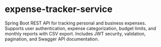 # expense-tracker-service
Spring Boot REST API for tracking personal and business expenses. Supports user authentication, expense categorization, budget limits, and monthly reports with CSV export. Includes JWT security, validation, pagination, and Swagger API documentation.
